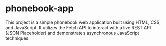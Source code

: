 # phonebook-app
This project is a simple phonebook web application built using HTML, CSS, and JavaScript. It utilizes the Fetch API to interact with a live REST API (JSON Placeholder) and demonstrates asynchronous JavaScript techniques.
